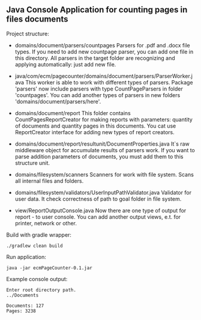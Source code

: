 
## Java Console Application for counting pages in files documents

Project structure:
- domains/document/parsers/countpages
Parsers for .pdf and .docx file types. If you need to add new countpage parser, 
you can add one file in this directory. All parsers in the target folder are recognizing 
and applying automatically: just add new file.

- java/com/ecm/pagecounter/domains/document/parsers/ParserWorker.java
This worker is able to work with different types of parsers.
Package 'parsers' now include parsers with type CountPageParsers in folder 'countpages'.
You can add another types of parsers in new folders 'domains/document/parsers/here'.

- domains/document/report
This folder contains CountPagesReportCreator for making reports with parameters: quantity 
of documents and quantity pages in this documents. You cat use ReportCreator interface for
adding new types of report creators.

- domains/document/report/resultunit/DocumentProperties.java
It`s raw middleware object for accumulate results of parsers work.
If you want to parse addition parameters of documents, you must add them to this structure unit.

- domains/filesystem/scanners
Scanners for work with file system. Scans all internal files and folders.

- domains/filesystem/validators/UserInputPathValidator.java
Validator for user data. It check correctness of path to goal folder in file system.

- view/ReportOutputConsole.java
Now there are one type of output for report - to user console.
You can add another output views, e.t. for printer, network or other.


Build with gradle wrapper:
```commandline
./gradlew clean build
```

Run application:
```commandline
java -jar ecmPageCounter-0.1.jar
```

Example console output:
```commandline
Enter root directory path.
../Documents

Documents: 127
Pages: 3238
```